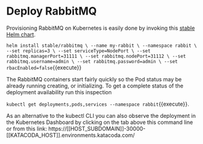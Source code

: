 # Deploy RabbitMQ #

Provisioning RabbitMQ on Kubernetes is easily done by invoking this [stable Helm chart](https://github.com/helm/charts/tree/master/stable/rabbitmq).  

`helm install stable/rabbitmq \
--name my-rabbit \
--namespace rabbit \
--set replicas=3 \
--set serviceType=NodePort \
--set rabbitmq.managerPort=31111 \
--set rabbitmq.nodePort=31112 \
--set rabbitmq.username=admin \
--set rabbitmq.password=admin \
--set rbacEnabled=false`{{execute}}

The RabbitMQ containers start fairly quickly so the Pod status may be already running creating, or initializing. To get a complete status of the deployment availability run this inspection

`kubectl get deployments,pods,services --namespace rabbit`{{execute}}.

As an alternative to the kubectl CLI you can also observe the deployment in the Kubernetes Dashboard by clicking on the tab above this command line or from this link: https://[[HOST_SUBDOMAIN]]-30000-[[KATACODA_HOST]].environments.katacoda.com/
